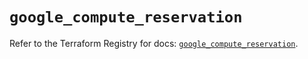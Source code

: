 # `google_compute_reservation`

Refer to the Terraform Registry for docs: [`google_compute_reservation`](https://registry.terraform.io/providers/hashicorp/google/5.33.0/docs/resources/compute_reservation).
